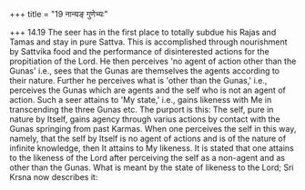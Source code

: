 +++
title = "19 नान्यङ् गुणेभ्यः"

+++
14.19 The seer has in the first place to totally subdue his Rajas and
Tamas and stay in pure Sattva. This is accomplished through nourishment
by Sattvika food and the performance of disinterested actions for the
propitiation of the Lord. He then perceives 'no agent of action other
than the Gunas' i.e., sees that the Gunas are themselves the agents
according to their nature. Further he perceives what is 'other than the
Gunas,' i.e., perceives the Gunas which are agents and the self who is
not an agent of action. Such a seer attains to 'My state,' i.e., gains
likeness with Me in transcending the three Gunas etc. The purport is
this: The self, pure in nature by Itself, gains agency through varius
actions by contact with the Gunas springing from past Karmas. When one
perceives the self in this way, namely, that the self by Itself is no
agent of actions and is of the nature of infinite knowledge, then It
attains to My likeness. It is stated that one attains to the likeness of
the Lord after perceiving the self as a non-agent and as other than the
Gunas. What is meant by the state of likeness to the Lord; Sri Krsna now
describes it:
